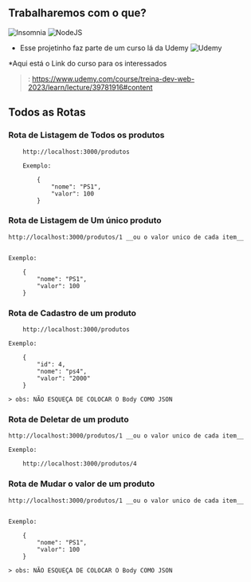 ## Trabalharemos com o que?
![Insomnia](https://img.shields.io/badge/Insomnia-black?style=for-the-badge&logo=insomnia&logoColor=5849BE)
![NodeJS](https://img.shields.io/badge/node.js-6DA55F?style=for-the-badge&logo=node.js&logoColor=white)

* Esse projetinho faz parte de um curso lá da Udemy ![Udemy](https://img.shields.io/badge/Udemy-A435F0?style=for-the-badge&logo=Udemy&logoColor=white)

*Aqui está o Link do curso para os interessados
> : https://www.udemy.com/course/treina-dev-web-2023/learn/lecture/39781916#content

## Todos as Rotas
 

### Rota de Listagem de Todos os produtos

        http://localhost:3000/produtos

        Exemplo:

            {
                "nome": "PS1",
                "valor": 100
            }

### Rota de Listagem de Um único produto

    http://localhost:3000/produtos/1 __ou o valor unico de cada item__


    Exemplo:

        {
            "nome": "PS1",
            "valor": 100
        }

### Rota de Cadastro de um produto 

        http://localhost:3000/produtos

    Exemplo:

        {
            "id": 4, 
            "nome": "ps4",
            "valor": "2000"
        }

    > obs: NÃO ESQUEÇA DE COLOCAR O Body COMO JSON

### Rota de Deletar de um produto

    http://localhost:3000/produtos/1 __ou o valor unico de cada item__

    Exemplo:

        http://localhost:3000/produtos/4      

### Rota de Mudar o valor de um produto

    http://localhost:3000/produtos/1 __ou o valor unico de cada item__


    Exemplo:

        {
            "nome": "PS1",
            "valor": 100
        }
    
    > obs: NÃO ESQUEÇA DE COLOCAR O Body COMO JSON